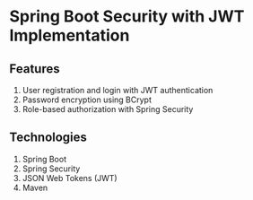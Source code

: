 <h1>Spring Boot Security with JWT Implementation</h1>

<h2>Features</h2>

<ol>
  <li>User registration and login with JWT authentication
</li>
  <li>Password encryption using BCrypt
</li>
  <li>Role-based authorization with Spring Security
</li>

</ol>

<h2>Technologies
</h2>


<ol>
  <li>Spring Boot
</li>
  <li>Spring Security
</li>
  <li>JSON Web Tokens (JWT)
</li>
<li>Maven</li>
</ol>
